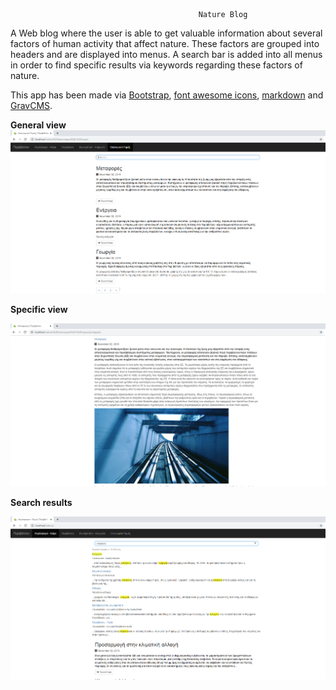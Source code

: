                                               Nature Blog
                                              
A Web blog where the user is able to get valuable information about several factors of human activity that affect nature. These factors are grouped into headers and are displayed into menus. A search bar is added into all menus in order to find specific results via keywords regarding these factors of nature.

This app has been made via [Bootstrap](https://getbootstrap.com/), [font awesome icons](https://fontawesome.com/), [markdown](https://www.markdownguide.org/) and [GravCMS](https://getgrav.org/).

**General view**
![](img/image1.png)

**Specific view**

![](img/image2.png)

**Search results**

![](img/image3.png)